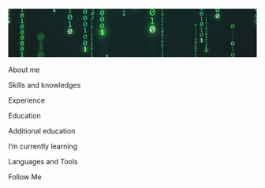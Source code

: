 [![Header](https://github.com/minenokpp/minenokpp/blob/master/assets/matrix_intro_cutted.jpg)](https://www.linkedin.com/in/pavel-minenok)

About me

Skills and knowledges

Experience

Education

Additional education

I’m currently learning

Languages and Tools

Follow Me
